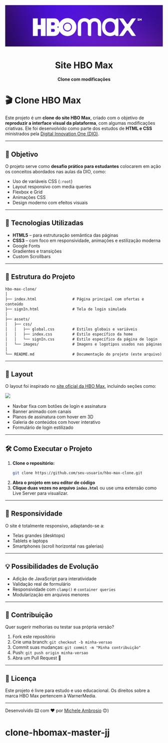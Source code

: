 <img src="assets/images/readme-images/cover.png">

<h1 align="center">Site HBO Max</h1>
<h4 align="center">Clone com modificações</h4>

# 🎬 Clone HBO Max

Este projeto é um **clone do site HBO Max**, criado com o objetivo de **reproduzir a interface visual da plataforma**, com algumas modificações criativas. Ele foi desenvolvido como parte dos estudos de **HTML e CSS** ministrados pela [Digital Innovation One (DIO)](https://www.dio.me).

---

## 🧠 Objetivo

O projeto serve como **desafio prático para estudantes** colocarem em ação os conceitos abordados nas aulas da DIO, como:

- Uso de variáveis CSS (`:root`)
- Layout responsivo com media queries
- Flexbox e Grid
- Animações CSS
- Design moderno com efeitos visuais

---

## 🚀 Tecnologias Utilizadas

- **HTML5** – para estruturação semântica das páginas
- **CSS3** – com foco em responsividade, animações e estilização moderna
- Google Fonts
- Gradientes e transições
- Custom Scrollbars

---

## 📂 Estrutura do Projeto

```
hbo-max-clone/
│
├── index.html                # Página principal com ofertas e conteúdo
├── signIn.html               # Tela de login simulada
│
├── assets/
│   ├── css/
│   │   ├── global.css        # Estilos globais e variáveis
│   │   ├── index.css         # Estilo específico da home
│   │   └── signIn.css        # Estilo específico da página de login
│   └── images/               # Imagens e logotipos usados nas páginas
│
└── README.md                 # Documentação do projeto (este arquivo)
```

---

## 📸 Layout

O layout foi inspirado no [site oficial da HBO Max](https://www.hbomax.com), incluindo seções como:

 <img src="assets/images/readme-images/cover-2.png">

- Navbar fixa com botões de login e assinatura
- Banner animado com canais
- Planos de assinatura com hover em 3D
- Galeria de conteúdos com hover interativo
- Formulário de login estilizado

---

## 🛠️ Como Executar o Projeto

1. **Clone o repositório:**
   ```bash
   git clone https://github.com/seu-usuario/hbo-max-clone.git
   ```
2. **Abra o projeto em seu editor de código**
3. **Clique duas vezes no arquivo `index.html`** ou use uma extensão como Live Server para visualizar.

---

## 📱 Responsividade

O site é totalmente responsivo, adaptando-se a:

- Telas grandes (desktops)
- Tablets e laptops
- Smartphones (scroll horizontal nas galerias)

---

## 💡 Possibilidades de Evolução

- Adição de JavaScript para interatividade
- Validação real de formulário
- Responsividade com `clamp()` e `container queries`
- Modularização em arquivos menores

---

## 🤝 Contribuição

Quer sugerir melhorias ou testar sua própria versão?

1. Fork este repositório
2. Crie uma branch: `git checkout -b minha-versao`
3. Commit suas mudanças: `git commit -m "Minha contribuição"`
4. Push: `git push origin minha-versao`
5. Abra um Pull Request 🚀

---

## 📄 Licença

Este projeto é livre para estudo e uso educacional. Os direitos sobre a marca HBO Max pertencem à WarnerMedia.

---
Desenvolvido ⌨️ com ❤️ por [Michele Ambrosio](https://github.com/micheleambrosio) 😊)
# clone-hbomax-master-jj
